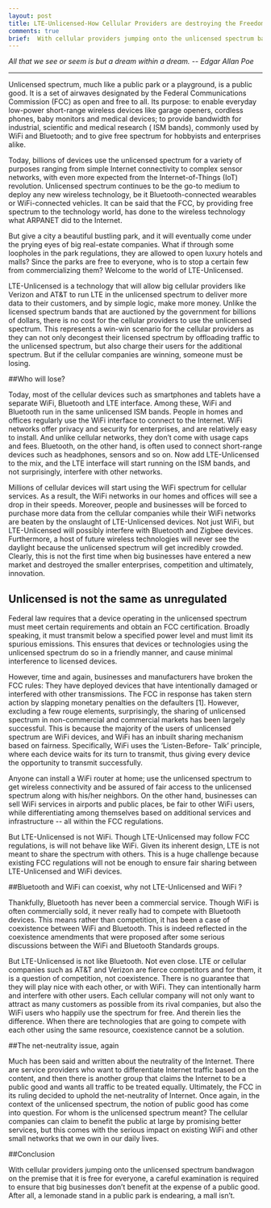 ```yaml
---
layout: post
title: LTE-Unlicensed-How Cellular Providers are destroying the Freedom of Unlicensed Spectrum.
comments: true
brief:  With cellular providers jumping onto the unlicensed spectrum bandwagon on the premise that it is free for everyone, a careful examination is required to ensure that big businesses don’t benefit at the expense of a public good.
---
```


*All that we see or seem is but a dream within a dream. -- Edgar Allan Poe*

-----

Unlicensed spectrum, much like a public park or a playground, is a public good.
It is a set of airwaves designated by the Federal Communications Commission (FCC)
as open and free to all. Its purpose: to enable everyday low-power short-range
wireless devices like garage openers, cordless phones, baby monitors and medical
devices; to provide bandwidth for industrial, scientific and medical research (
ISM bands), commonly used by WiFi and Bluetooth; and to give free spectrum for
hobbyists and enterprises alike.

Today, billions of devices use the unlicensed spectrum for a variety of purposes
ranging from simple Internet connectivity to complex sensor networks, with even
more expected from the Internet-of-Things (IoT) revolution. Unlicensed spectrum
continues to be the go-to medium to deploy any new wireless technology, be it
Bluetooth-connected wearables or WiFi-connected vehicles.  It can be said that
the FCC, by providing free spectrum to the technology world, has done to the
wireless technology what ARPANET did to the Internet.

But give a city a beautiful bustling park, and it will eventually come under the
prying eyes of big real-estate companies. What if through some loopholes in the
park regulations, they are allowed to open luxury hotels and malls? Since the
parks are free to everyone, who is to stop a certain few from commercializing
them? Welcome to the world of LTE-Unlicensed.

LTE-Unlicensed is a technology that will allow big cellular providers like
Verizon and AT&T to run LTE in the unlicensed spectrum to deliver more data to
their customers, and by simple logic, make more money. Unlike the licensed
spectrum bands that are auctioned by the government for billions of dollars,
there is no cost for the cellular providers to use the unlicensed spectrum. This
represents a win-win scenario for the cellular providers as they can not only
decongest their licensed spectrum by offloading traffic to the unlicensed
spectrum, but also charge their users for the additional spectrum. But if the
cellular companies are winning, someone must be losing.

##Who will lose?

Today, most of the cellular devices such as smartphones and tablets have a
separate WiFi, Bluetooth and LTE interface. Among these, WiFi and Bluetooth run
in the same unlicensed ISM bands. People in homes and offices regularly use the
WiFi interface to connect to the Internet. WiFi networks offer privacy and
security for enterprises, and are relatively easy to install.  And unlike
cellular networks, they don’t come with usage caps and fees.  Bluetooth, on the
other hand, is often used to connect short-range devices such as headphones,
sensors and so on.  Now add LTE-Unlicensed to the mix, and the LTE interface will
start running on the ISM bands, and not surprisingly, interfere with other
networks.

Millions of cellular devices will start using the WiFi spectrum for cellular
services. As a result, the WiFi networks in our homes and offices will see a drop
in their speeds. Moreover, people and businesses will be forced to purchase more
data from the cellular companies while their WiFi networks are beaten by the
onslaught of LTE-Unlicensed devices. Not just WiFi, but LTE-Unlicensed will
possibly interfere with Bluetooth and Zigbee devices. Furthermore, a host of
future wireless technologies will never see the daylight because the unlicensed
spectrum will get incredibly crowded. Clearly, this is not the first time when
big businesses have entered a new market and destroyed the smaller enterprises,
competition and ultimately, innovation.

## Unlicensed is not the same as unregulated

Federal law requires that a device operating in the unlicensed spectrum must meet
certain requirements and obtain an FCC certification. Broadly speaking, it must
transmit below a specified power level and must limit its spurious emissions.
This ensures that devices or technologies using the unlicensed spectrum do so in
a friendly manner, and cause minimal interference to licensed devices.

However, time and again, businesses and manufacturers have broken the FCC rules:
They have deployed devices that have intentionally damaged or interfered with
other transmissions. The FCC in response has taken stern action by slapping
monetary penalties on the defaulters [1].  However, excluding a few rouge
elements, surprisingly, the sharing of unlicensed spectrum in non-commercial and
commercial markets has been largely successful. This is because the majority of
the users of unlicensed spectrum are WiFi devices, and WiFi has an inbuilt
sharing mechanism based on fairness. Specifically, WiFi uses the ‘Listen-Before-
Talk’ principle, where each device waits for its turn to transmit, thus giving
every device the opportunity to transmit successfully.

Anyone can install a WiFi router at home; use the unlicensed spectrum to get
wireless connectivity and be assured of fair access to the unlicensed spectrum
along with his/her neighbors. On the other hand, businesses can sell WiFi
services in airports and public places, be fair to other WiFi users, while
differentiating among themselves based on additional services and infrastructure
-- all within the FCC regulations.

But LTE-Unlicensed is not WiFi. Though LTE-Unlicensed may follow FCC regulations,
is will not behave like WiFi. Given its inherent design, LTE is not meant to
share the spectrum with others. This is a huge challenge because existing FCC
regulations will not be enough to ensure fair sharing between LTE-Unlicensed and
WiFi devices.

##Bluetooth and WiFi can coexist, why not LTE-Unlicensed and WiFi ?

Thankfully, Bluetooth has never been a commercial service. Though WiFi is often
commercially sold, it never really had to compete with Bluetooth devices. This
means rather than competition, it has been a case of coexistence between WiFi
and Bluetooth. This is indeed reflected in the coexistence amendments that were
proposed after some serious discussions between the WiFi and Bluetooth Standards
groups.

But LTE-Unlicensed is not like Bluetooth. Not even close. LTE or cellular
companies such as AT&T and Verizon are fierce competitors and for them, it is a
question of competition, not coexistence. There is no guarantee that they will
play nice with each other, or with WiFi. They can intentionally harm and
interfere with other users. Each cellular company will not only want to attract
as many customers as possible from its rival companies, but also the WiFi users
who happily use the spectrum for free.  And therein lies the difference. When
there are technologies that are going to compete with each other using the same
resource, coexistence cannot be a solution.

##The net-neutrality issue, again

Much has been said and written about the neutrality of the Internet. There are
service providers who want to differentiate Internet traffic based on the
content, and then there is another group that claims the Internet to be a public
good and wants all traffic to be treated equally.  Ultimately, the FCC in its
ruling decided to uphold the net-neutrality of Internet.  Once again, in the
context of the unlicensed spectrum, the notion of public good has come into
question. For whom is the unlicensed spectrum meant? The cellular companies can
claim to benefit the public at large by promising better services, but this
comes with the serious impact on existing WiFi and other small networks that we
own in our daily lives.

##Conclusion

With cellular providers jumping onto the unlicensed spectrum bandwagon on the
premise that it is free for everyone, a careful examination is required to
ensure that big businesses don’t benefit at the expense of a public good. After
all, a lemonade stand in a public park is endearing, a mall isn’t.